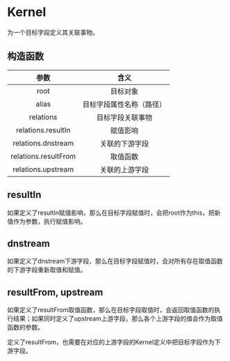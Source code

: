 # Kernel

为一个目标字段定义其关联事物。

## 构造函数

| 参数 | 含义 |
| :---: | :---: |
| root | 目标对象 |
| alias | 目标字段属性名称（路径） |
| relations | 目标字段关联事物 |
| relations.resultIn | 赋值影响 |
| relations.dnstream | 关联的下游字段 |
| relations.resultFrom | 取值函数 |
| relations.upstream | 关联的上游字段 |

## resultIn

如果定义了resultIn赋值影响，那么在目标字段赋值时，会把root作为this，把新值作为参数，执行赋值影响。

## dnstream

如果定义了dnstream下游字段，那么在目标字段赋值时，会对所有存在取值函数的下游字段重新取值和赋值。

## resultFrom, upstream

如果定义了resultFrom取值函数，那么在目标字段取值时，会返回取值函数的执行结果；如果同时定义了upstream上游字段，那么各个上游字段的值会作为取值函数的参数。

定义了resultFrom，也需要在对应的上游字段的Kernel定义中把目标字段作为下游字段。

